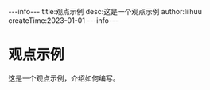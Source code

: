 ---info---
title:观点示例
desc:这是一个观点示例
author:liihuu
createTime:2023-01-01
---info---

# 观点示例
这是一个观点示例，介绍如何编写。